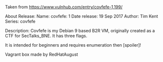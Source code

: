 Taken from https://www.vulnhub.com/entry/covfefe-1,199/ 

About Release:
    Name: covfefe: 1
    Date release: 19 Sep 2017
    Author: Tim Kent
    Series: covfefe

Description:
Covfefe is my Debian 9 based B2R VM, originally created as a CTF for SecTalks_BNE. It has three flags.

It is intended for beginners and requires enumeration then [spoiler]!

Vagrant box made by RedHatAugust
